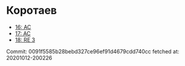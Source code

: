 # Коротаев
- [16: AC](16.md)
- [17: AC](17.md)
- [18: RE 3](18.md)

Commit: 0091f5585b28bebd327ce96ef91d4679cdd740cc
 fetched at: 20201012-200226
